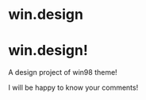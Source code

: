 # win.design
<h1>win.design!</h1>

<p>A design project of win98 theme!</p>
<p>I will be happy to know your comments!</p>
